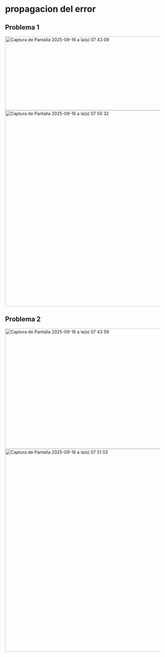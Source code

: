 # propagacion del error

## Problema 1
<img width="792" height="240" alt="Captura de Pantalla 2025-09-16 a la(s) 07 43 09" src="https://github.com/user-attachments/assets/31eafb2d-ee1b-40f6-98d0-36d908b6fa44" />


<img width="1280" height="637" alt="Captura de Pantalla 2025-09-16 a la(s) 07 50 32" src="https://github.com/user-attachments/assets/683f087e-1362-4eb3-a89a-6999f0e86c7b" />

## Problema 2

<img width="795" height="391" alt="Captura de Pantalla 2025-09-16 a la(s) 07 43 59" src="https://github.com/user-attachments/assets/4c2e558a-6525-4fbf-81ce-173b41fb9a84" />

<img width="1280" height="659" alt="Captura de Pantalla 2025-09-16 a la(s) 07 51 03" src="https://github.com/user-attachments/assets/8a4e3b4d-0256-4086-8003-c856ed443561" />
